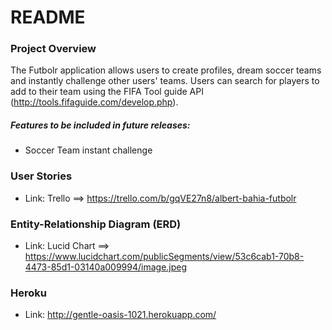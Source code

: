 # README

### Project Overview
The Futbolr application allows users to create profiles, dream soccer teams and instantly challenge other users' teams.  Users can search for players to add to their team using the FIFA Tool guide API (http://tools.fifaguide.com/develop.php).

##### Features to be included in future releases:
- Soccer Team instant challenge

### User Stories
- Link: Trello ==> https://trello.com/b/gqVE27n8/albert-bahia-futbolr

### Entity-Relationship Diagram (ERD)
- Link: Lucid Chart ==> https://www.lucidchart.com/publicSegments/view/53c6cab1-70b8-4473-85d1-03140a009994/image.jpeg

### Heroku
- Link: http://gentle-oasis-1021.herokuapp.com/
